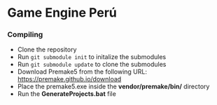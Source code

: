 # Game Engine Perú

### Compiling

- Clone the repository
- Run ```git submodule init``` to initalize the submodules
- Run ```git submodule update``` to clone the submodules
- Download Premake5 from the following URL: https://premake.github.io/download
- Place the premake5.exe inside the **vendor/premake/bin/** directory
- Run the **GenerateProjects.bat** file